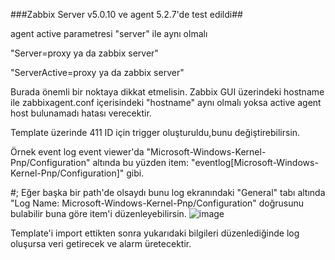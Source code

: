 ###Zabbix Server v5.0.10 ve agent 5.2.7'de test edildi##

agent active parametresi "server" ile aynı olmalı

"Server=proxy ya da zabbix server"

"ServerActive=proxy ya da zabbix server"

Burada önemli bir noktaya dikkat etmelisin. Zabbix GUI üzerindeki hostname ile zabbixagent.conf içerisindeki "hostname" aynı olmalı yoksa active agent host bulunamadı hatası verecektir.


Template üzerinde 411 ID için trigger oluşturuldu,bunu değiştirebilirsin.

Örnek event log event viewer'da "Microsoft-Windows-Kernel-Pnp/Configuration" altında bu yüzden item: "eventlog[Microsoft-Windows-Kernel-Pnp/Configuration]" gibi.

#;
Eğer başka bir path'de olsaydı bunu log ekranındaki "General" tabı altında "Log Name: Microsoft-Windows-Kernel-Pnp/Configuration" doğrusunu bulabilir buna göre item'i düzenleyebilirsin.
![image](https://user-images.githubusercontent.com/85514498/193821492-4d224d2f-77ca-4bce-9fc4-cd082a3a7340.png)


Template'i import ettikten sonra yukarıdaki bilgileri düzenlediğinde log oluşursa veri getirecek ve alarm üretecektir.
